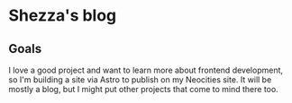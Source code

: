# Shezza's blog  

## Goals  
I love a good project and want to learn more about frontend development, so I'm building a site via Astro to publish on my Neocities site. It will be mostly a blog, but I might put other projects that come to mind there too.